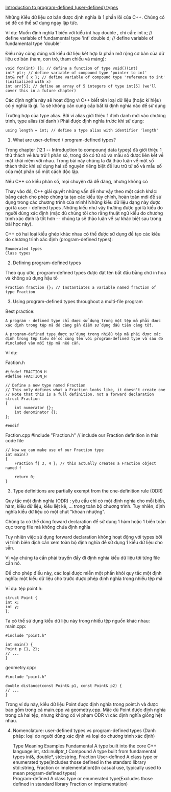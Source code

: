 [Introduction to program-defined (user-defined) types](https://www.learncpp.com/cpp-tutorial/introduction-to-program-defined-user-defined-types/)

Những Kiểu dữ liệu cơ bản được định nghĩa là 1 phần lõi của C++. Chúng có sẽ để có thể sử dụng ngay lập tức. 

Ví dụ: Muốn định nghĩa 1 biến với kiểu int hay double , chỉ cần: 
    int x; // define variable of fundamental type 'int'
    double d; // define variable of fundamental type 'double'

Điều này cũng đúng với kiểu dữ liệu kết hợp là phần mở rộng cơ bản của dữ liệu cơ bản (hàm, con trỏ, tham chiếu và mảng):

    void fcn(int) {}; // define a function of type void()(int)
    int* ptr; // define variable of compound type 'pointer to int'
    int& ref { x }; // define variable of compound type 'reference to int' (initialized with x)
    int arr[5]; // define an array of 5 integers of type int[5] (we'll cover this in a future chapter)

Các định nghĩa này sẽ hoạt động vì C++ biết tên loại dữ liệu (hoặc kí hiệu) có ý nghĩa là gì. Ta sẽ không cần cung cấp bất kì định nghĩa nào để sử dụng

Trường hợp của type alias. Bởi vì alias giới thiệu 1 định danh mới vào chương trình, type alias (bí danh ) Phải được định nghĩa trước khi sử dụng:

    using length = int; // define a type alias with identifier 'length'

1. What are user-defined / program-defined types?

Trong chapter  (12.1 -- Introduction to compound data types) đã giới thiệu 1 thử thách về lưu trữ 1 phân số, trong đó có tử số và mẫu số được liên kết về mặt khái niệm với nhau. Trong bài này chúng ta đã thảo luận về một số thách thức khi sử dụng hai số nguyên riêng biệt để lưu trữ tử số và mẫu số của một phân số một cách độc lập. 

Nếu C++ có kiểu phân số, mọi chuyện đã dễ dàng, nhưng không có

Thay vào đó, C++ giải quyết những vấn đề như vậy theo một cách khác: bằng cách cho phép chúng ta tạo các kiểu tùy chỉnh, hoàn toàn mới để sử dụng trong các chương trình của mình! Những kiểu dữ liệu dạng này được gọi là user - defined types .Những kiểu như vậy thường được gọi là kiểu do người dùng xác định (mặc dù chúng tôi cho rằng thuật ngữ kiểu do chương trình xác định là tốt hơn -- chúng ta sẽ thảo luận về sự khác biệt sau trong bài học này).

C++ có hai loại kiểu ghép khác nhau có thể được sử dụng để tạo các kiểu do chương trình xác định (program-defined types):

    Enumerated types
    Class types

2. Defining program-defined types

Theo quy ước, program-defined types được đặt tên bắt đầu bằng chữ in hoa và không sử dụng hậu tố

    Fraction fraction {}; // Instantiates a variable named fraction of type Fraction

3. Using program-defined types throughout a multi-file program

Best practice:

    A program - defined type chỉ được sử dụng trong một tệp mã phải được xác định trong tệp mã đó càng gần điểm sử dụng đầu tiên càng tốt.

    A program-defined type được sử dụng trong nhiều tệp mã phải được xác định trong tệp tiêu đề có cùng tên với program-defined type và sau đó #included vào mỗi tệp mã nếu cần.

Ví dụ:

Faction.h

    #ifndef FRACTION_H
    #define FRACTION_H

    // Define a new type named Fraction
    // This only defines what a Fraction looks like, it doesn't create one
    // Note that this is a full definition, not a forward declaration
    struct Fraction
    {
        int numerator {};
        int denominator {};
    };

    #endif

Faction.cpp
    #include "Fraction.h" // include our Fraction definition in this code file

    // Now we can make use of our Fraction type
    int main()
    {
        Fraction f{ 3, 4 }; // this actually creates a Fraction object named f

        return 0;
    }

3. Type definitions are partially exempt from the one-definition rule (ODR)

Quy tắc một định nghĩa (ODR) :
    yêu cầu chỉ có một định nghĩa cho mỗi biến, hàm, kiểu dữ liệu, kiểu liệt kê, ... trong toàn bộ chương trình. Tuy nhiên, định nghĩa kiểu dữ liệu có một chút "khoan nhượng".

Chúng ta có thể dùng foward declaration để sử dụng 1 hàm hoặc 1 biến toàn cục trong file mà không chứa định nghĩa

Tuy nhiên việc sử dụng forward declaration không hoạt động với types bởi vì trình biên dịch cần xem toàn bộ định nghĩa để sử dụng 1 kiểu dữ liệu cho sẵn.

Vì vậy chúng ta cần phải truyền đầy đỉ định nghĩa kiểu dữ liệu tới từng file cần nó.

Để cho phép điều này, các loại được miễn một phần khỏi quy tắc một định nghĩa: một kiểu dữ liệu cho trước được phép định nghĩa trong nhiều tệp mã

Ví dụ:
tệp point.h:

    struct Point {
    int x;
    int y;
    };

Ta có thể sử dụng kiểu dữ liệu này trong nhiều tệp nguồn khác nhau:
main.cpp:

    #include "point.h"

    int main() {
    Point p {1, 2};
    // ...
    }

geometry.cpp:

    #include "point.h"

    double distance(const Point& p1, const Point& p2) {
    // ...
    }

Trong ví dụ này, kiểu dữ liệu Point được định nghĩa trong point.h và được bao gồm trong cả main.cpp và geometry.cpp. Mặc dù Point được định nghĩa trong cả hai tệp, nhưng không có vi phạm ODR vì các định nghĩa giống hệt nhau.

4. Nomenclature: user-defined types vs program-defined types (Danh pháp: loại do người dùng xác định và loại do chương trình xác định)

    Type	                                            Meaning	                                                                    Examples
    Fundamental	                        A type built into the core C++ language	                                                int, std::nullptr_t
    Compound	                        A type built from fundamental types	                                                    int&, double*, std::string, Fraction
    User-defined	                    A class type or enumerated type(Includes those defined in the standard library          std::string, Fraction
                                        or implementation)(In casual use, typically used to mean program-defined            types)	                                                                                        
    Program-defined	                    A class type or enumerated type(Excludes those defined in standard library              Fraction
                                        or implementation)	                                                            
